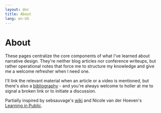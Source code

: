 ```yaml
---
layout: doc
title: About
lang: en-US
---
```


# About
These pages centralize the core components of what I've learned about narrative design. They're neither blog articles nor conference writeups, but rather operational notes that force me to structure my knowledge and give me a welcome refresher when I need one.

I'll link the relevant material when an article or a video is mentioned, but there's also a [bibliography](/bibliography.md) - and you're always welcome to holler at me to signal a broken link or to initiate a discussion.

Partially inspired by sebsauvage's [wiki](https://sebsauvage.net/wiki/doku.php?id=accueil) and Nicole van der Hoeven's [Learning in Public](https://www.youtube.com/watch?v=IE94ZZo6IVw).